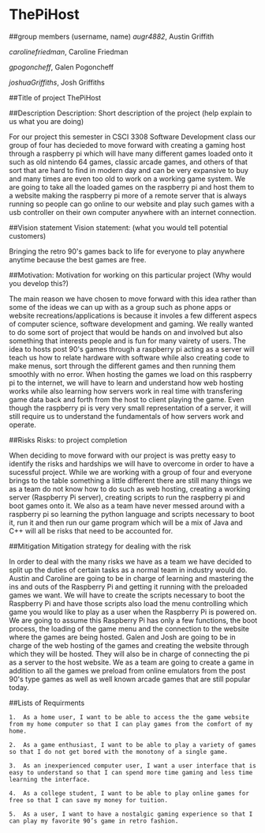 # ThePiHost

##group members (username, name)
*augr4882*, Austin Griffith

*carolinefriedman*, Caroline Friedman

*gpogoncheff*, Galen Pogoncheff

*joshuaGriffiths*, Josh Griffiths

##Title of project
  ThePiHost

##Description
  Description: Short description of the project (help explain to us what you are doing)
  
  For our project this semester in CSCI 3308 Software Development class our group of four has decieded to move forward with creating a gaming host through a raspberry pi which will have many different games loaded onto it such as old nintendo 64 games, classic arcade games, and others of that sort that are hard to find in modern day and can be very expansive to buy and many times are even too old to work on a working game system. We are going to take all the loaded games on the raspberry pi and host them to a website making the raspberry pi more of a remote server that is always running so people can go online to our website and play such games with a usb controller on their own computer anywhere with an internet connection. 


##Vision statement
  Vision statement: (what you would tell potential customers)
  
  Bringing the retro 90's games back to life for everyone to play anywhere anytime because the best games are free.

##Motivation: 
  Motivation for working on this particular project (Why would you develop this?)
  
  The main reason we have chosen to move forward with this idea rather than some of the ideas we can up with as a group such as phone apps or website recreations/applications is because it involes a few different aspecs of computer science, software development and gaming. We really wanted to do some sort of project that would be hands on and involved but also something that interests people and is fun for many vairety of users. The idea to hosts post 90's games through a raspberry pi acting as a server will teach us how to relate hardware with software while also creating code to make menus, sort through the different games and then running them smoothly with no error. When hosting the games we load on this raspberry pi to the internet, we will have to learn and understand how web hosting works while also learning how servers work in real time with transfering game data back and forth from the host to client playing the game. Even though the raspberry pi is very very small representation of a server, it will still require us to understand the fundamentals of how servers work and operate.

##Risks
  Risks: to project completion 
  
  When deciding to move forward with our project is was pretty easy to identify the risks and hardships we will have to overcome in order to have a sucessful project. While we are working with a group of four and everyone brings to the table something a little different there are still many things we as a team do not know how to do such as web hosting, creating a working server (Raspberry Pi server), creating scripts to run the raspberry pi and boot games onto it. We also as a team have never messed around with a raspberry pi so learning the python language and scripts necessary to boot it, run it and then run our game program which will be a mix of Java and C++ will all be risks that need to be accounted for.  
  
##Mitigation 
  Mitigation strategy for dealing with the risk  
  
  In order to deal with the many risks we have as a team we have decided to split up the duties of certain tasks as a normal team in industry would do. Austin and Caroline are going to be in charge of learning and mastering the ins and outs of the Raspberry Pi and getting it running with the preloaded games we want. We will have to create the scripts necessary to boot the Raspberry Pi and have those scripts also load the menu controlling which game you would like to play as a user when the Raspberry Pi is powered on. We are going to assume this Raspberry Pi has only a few functions, the boot process, the loading of the game menu and the connection to the website where the games are being hosted. Galen and Josh are going to be in charge of the web hosting of the games and creating the website through which they will be hosted. They will also be in charge of connecting the pi as a server to the host website. We as a team are going to create a game in addition to all the games we preload from online emulators from the post 90's type games as well as well known arcade games that are still popular today. 
  
##Lists of Requirments

    1.  As a home user, I want to be able to access the the game website from my home computer so that I can play games from the comfort of my home.

    2.  As a game enthusiast, I want to be able to play a variety of games so that I do not get bored with the monotony of a single game.

    3.  As an inexperienced computer user, I want a user interface that is easy to understand so that I can spend more time gaming and less time learning the interface.

    4.  As a college student, I want to be able to play online games for free so that I can save my money for tuition.

    5.  As a user, I want to have a nostalgic gaming experience so that I can play my favorite 90’s game in retro fashion.
    
  
  
  
  
  
  
